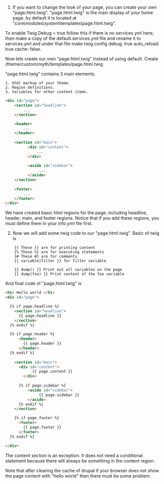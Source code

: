 1. If you want to change the look of your page, you can create your own "page.html.twig". "page.html.twig" is the main display of your home page. by default it is located at "core\modules\system\templates\page.html.twig".

To enable Twig Debug = true follow this if there is no services.yml here; then make a copy of the default.services.yml file and rename it to services.yml and under that file make twig.config debug: true auto_reload: true cache: false.

Now lets create our own "page.html.twig" instead of using default. Create /theme/custom/myth/templates/page.html.twig

"page.html.twig" contains 3 main elements.

	1. Html markup of your theme.
	2. Region definitions.
	3. Variables for other content items.

```html
<div id="page">
    <section id="headline">
    	...
    </section>

    <header>
    	...
    </header>
    
    <section id="main">
    	  <div id="content">
              ...
          </div>
              
          <aside id="sidebar">
               ...
          </aside>
    </section>
    
    <footer>
    	...
    </footer>
</div>
```

We have created basic html regions for the page, including headline, header, main, and footer regions. Notice that if you add these regions, you must define them in your info.yml file first.

2. Now we will add some twig code to our "page.html.twig". Basic of twig is 

```twig
	{{ These }} are for printing content
	{% These %} are for executing statements
	{# These #} are for comments
	{{ variable|filter }} for filter variable

	{{ dump() }} Print out all variables on the page
	{{ dump(foo) }} Print content of the foo variable
```

And final code of "page.html.twig" is

```html
<h1> Hello world </h1>
<div id="page">

  {% if page.headline %}
    <section id="headline">
      {{ page.headline }}
    </section>
  {% endif %}

  {% if page.header %}
      <header>
        {{ page.header }}
      </header>
  {% endif %}
    
    <section id="main">
      <div id="content">
            {{ page.content }}
        </div>
            
      {% if page.sidebar %}
          <aside id="sidebar">
               {{ page.sidebar }}
          </aside>
      {% endif %}
    </section>

    {% if page.footer %}
      <footer>
        {{ page.footer }}
      </footer>
  {% endif %}

</div>
```

The content section is an exception. It does not need a conditional statement because there will always be something in the content region.

Note that after clearing the cache of drupal if your browser does not show the page content with "hello world" then there must be some problem.
